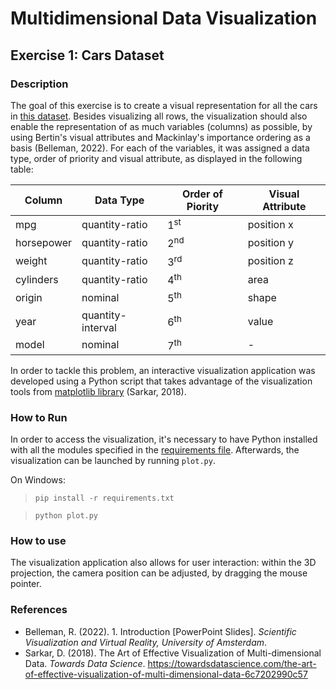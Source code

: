# Multidimensional  Data Visualization
## Exercise 1: Cars Dataset

### Description

The goal of this exercise is to create a visual representation for all the cars in [this dataset](cars.csv). Besides visualizing all rows, the visualization should also enable the representation of as much variables (columns) as possible, by using Bertin's visual attributes and Mackinlay's importance ordering as a basis (Belleman, 2022). For each of the variables, it was assigned a data type, order of priority and visual attribute, as displayed in the following table:

|   Column   |   Data Type       | Order of Piority | Visual Attribute  |
|------------|-------------------|------------------|-------------------|
| mpg        | quantity-ratio    | 1<sup>st</sup>   | position x        |
| horsepower | quantity-ratio    | 2<sup>nd</sup>   | position y        |
| weight     | quantity-ratio    | 3<sup>rd</sup>   | position z        |
| cylinders  | quantity-ratio    | 4<sup>th</sup>   | area              |
| origin     | nominal           | 5<sup>th</sup>   | shape             |
| year       | quantity-interval | 6<sup>th</sup>   | value             |
| model      | nominal           | 7<sup>th</sup>   | -                 |

In order to tackle this problem, an interactive visualization application was developed using a Python script that takes advantage of the visualization tools from [matplotlib library](https://matplotlib.org/) (Sarkar, 2018).

### How to Run

In order to access the visualization, it's necessary to have Python installed with all the modules specified in the [requirements file](requirements.txt). Afterwards, the visualization can be launched by running `plot.py`.

On Windows:

> `pip install -r requirements.txt`

> `python plot.py`

### How to use

The visualization application also allows for user interaction: within the 3D projection, the camera position can be adjusted, by dragging the mouse pointer.

### References

- Belleman, R. (2022). 1. Introduction \[PowerPoint Slides\]. *Scientific Visualization and Virtual Reality, University of Amsterdam*.
- Sarkar, D. (2018). The Art of Effective Visualization of Multi-dimensional Data. *Towards Data Science*. https://towardsdatascience.com/the-art-of-effective-visualization-of-multi-dimensional-data-6c7202990c57